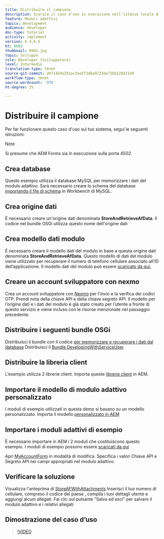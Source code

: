 ```yaml
---
title: Distribuire il campione
description: Scarica il caso d’uso in esecuzione nell’istanza locale di AEM Forms
feature: Moduli adattivi
topics: development
audience: developer
doc-type: tutorial
activity: implement
version: 6.4,6.5
kt: 6602
thumbnail: 6602.jpg
topic: Sviluppo
role: Developer (Sviluppatore)
level: Intermedio
translation-type: tm+mt
source-git-commit: d9714b9a291ec3ee5f3dba9723de72bb120d2149
workflow-type: tm+mt
source-wordcount: '375'
ht-degree: 2%

---
```




# Distribuire il campione

Per far funzionare questo caso d&#39;uso sul tuo sistema, segui le seguenti istruzioni:

>[!NOTE]
>Si presume che AEM Forms sia in esecuzione sulla porta 4502.


## Crea database

Questo esempio utilizza il database MySQL per memorizzare i dati del modulo adattivo. Sarà necessario creare lo schema del database [importando il file di schema](assets/data-base-schema.sql) in Workbench di MySQL.

## Crea origine dati

È necessario creare un&#39;origine dati denominata **StoreAndRetrieveAfData**. Il codice nel bundle OSGi utilizza questo nome dell&#39;origine dati

## Crea modello dati modulo

È necessario creare il modello dati del modulo in base a questa origine dati denominata **StoreAndRetrieveAfData**. Questo modello di dati del modulo viene utilizzato per recuperare il numero di telefono cellulare associato all’ID dell’applicazione. Il modello dati del modulo può essere [scaricato da qui.](assets/2-Factor-Authentication-DataSource-and-FDM.zip)

## Creare un account sviluppatore con nexmo

Crea un account sviluppatore con [Nexmo](https://dashboard.nexmo.com/) per l&#39;invio e la verifica dei codici OTP. Prendi nota della chiave API e della chiave segreto API. Il modello per l’origine dati e i dati del modulo è già stato creato per l’utente a fronte di questo servizio e viene incluso con le risorse menzionate nel passaggio precedente.

## Distribuire i seguenti bundle OSGi

Distribuisci il bundle con il codice [per memorizzare e recuperare i dati dal database](assets/FetchPartiallyCompletedForm.PartiallyCompletedForm.core-1.0-SNAPSHOT.jar)
Distribuisci il [Bundle DevelopingWithServiceUser](https://docs.adobe.com/content/help/en/experience-manager-learn/forms/assets/common-osgi-bundles/DevelopingWithServiceUser.jar).

## Distribuire la libreria client

L’esempio utilizza 2 librerie client. Importa queste [librerie client](assets/client-libraries.zip) in AEM.

## Importare il modello di modulo adattivo personalizzato

I moduli di esempio utilizzati in questa demo si basano su un modello personalizzato. Importa il modello [personalizzato in AEM](assets/custom-template-with-page-component.zip)

## Importare i moduli adattivi di esempio

È necessario importare in AEM i 2 moduli che costituiscono questo esempio. I moduli di esempio possono essere [scaricati da qui](assets/sample-forms.zip)

Apri [MyAccountForm](http://localhost:4502/editor.html/content/forms/af/myaccountform.html) in modalità di modifica. Specifica i valori Chiave API e Segreto API nei campi appropriati nel modulo adattivo.

## Verificare la soluzione

Visualizza l&#39;anteprima di [StoreAFWithAttachments](http://localhost:4502/content/dam/formsanddocuments/storeafwithattachments/jcr:content?wcmmode=disabled)
Inserisci il tuo numero di cellulare, compreso il codice del paese , compila i tuoi dettagli utente e aggiungi alcuni allegati. Fai clic sul pulsante &quot;Salva ed esci&quot; per salvare il modulo adattivo e i relativi allegati


## Dimostrazione del caso d’uso

>[!VIDEO](https://video.tv.adobe.com/v/327122?quality=9&learn=on)
